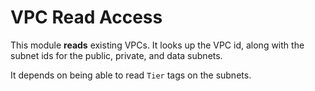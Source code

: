 VPC Read Access
===============

This module **reads** existing VPCs.  It looks up the VPC id, along with the subnet ids for the public, private, and data subnets.

It depends on being able to read `Tier` tags on the subnets.